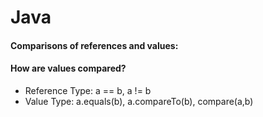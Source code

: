 # Java
#### Comparisons of references and values:
#### How are values compared?
- Reference Type: a == b, a != b
- Value Type: a.equals(b), a.compareTo(b), compare(a,b)



